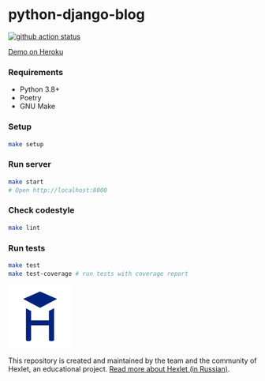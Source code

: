 # python-django-blog

[![github action status](https://github.com/hexlet-components/python-django-blog/workflows/Python%20CI/badge.svg)](https://github.com/hexlet-components/python-django-blog/actions)

[Demo on Heroku](https://hexlet-python-django-blog.herokuapp.com/)

### Requirements

  * Python 3.8+
  * Poetry
  * GNU Make

### Setup

```sh
make setup
```

### Run server

```sh
make start
# Open http://localhost:8000
```

### Check codestyle

```sh
make lint
```

### Run tests

```sh
make test
make test-coverage # run tests with coverage report
```

[![Hexlet Ltd. logo](https://raw.githubusercontent.com/Hexlet/assets/master/images/hexlet_logo128.png)](https://ru.hexlet.io/pages/about?utm_source=github&utm_medium=link&utm_campaign=python-django-blog)

This repository is created and maintained by the team and the community of Hexlet, an educational project. [Read more about Hexlet (in Russian)](https://ru.hexlet.io/pages/about?utm_source=github&utm_medium=link&utm_campaign=python-django-blog).
